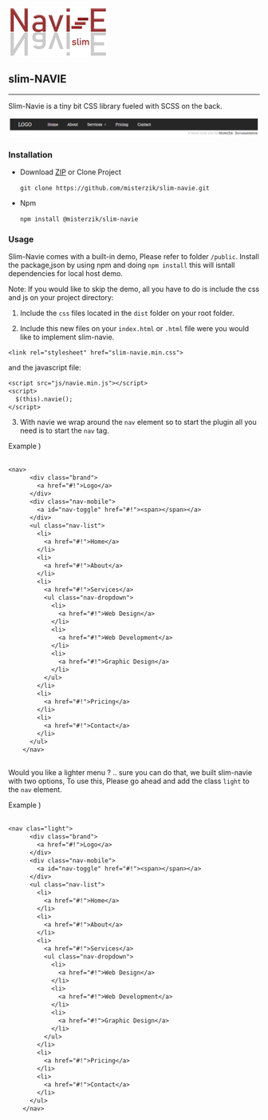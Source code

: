 ![alt text](logo-navie-slim.png "Color.es by MisterZik")
## slim-NAVIE
---

Slim-Navie is a tiny bit CSS library fueled with SCSS on the back.

![alt text](Showcase.png "Background colors & Font Colors based on Popular Palettes for 2017. (CSS Only)")

### Installation
* Download [ZIP](https://github.com/misterzik/slim-navie/archive/master.zip) or Clone Project

    `git clone https://github.com/misterzik/slim-navie.git`

* Npm

    `npm install @misterzik/slim-navie`


### Usage
Slim-Navie comes with a built-in demo, Please refer to folder `/public`. Install the package,json by using npm and doing `npm install` this will isntall dependencies for local host demo.

Note: If you would like to skip the demo, all you have to do is include the css and js on your project directory:

1. Include the `css` files located in the `dist` folder on your root folder.

2. Include this new files on your `index.html` or `.html` file were you would like to implement slim-navie.
```
<link rel="stylesheet" href="slim-navie.min.css">
```
and the javascript file:
```
<script src="js/navie.min.js"></script>
<script>
  $(this).navie();
</script>
```
3. With navie we wrap around the `nav` element so to start the plugin all you need is to start the `nav` tag.


Example )

```

<nav>
      <div class="brand">
        <a href="#!">Logo</a>
      </div>
      <div class="nav-mobile">
        <a id="nav-toggle" href="#!"><span></span></a>
      </div>
      <ul class="nav-list">
        <li>
          <a href="#!">Home</a>
        </li>
        <li>
          <a href="#!">About</a>
        </li>
        <li>
          <a href="#!">Services</a>
          <ul class="nav-dropdown">
            <li>
              <a href="#!">Web Design</a>
            </li>
            <li>
              <a href="#!">Web Development</a>
            </li>
            <li>
              <a href="#!">Graphic Design</a>
            </li>
          </ul>
        </li>
        <li>
          <a href="#!">Pricing</a>
        </li>
        <li>
          <a href="#!">Contact</a>
        </li>
      </ul>
    </nav>


```


 Would you like a lighter menu ? .. sure you can do that, we built slim-navie with two options, To use this, Please go ahead and add the class `light` to the `nav` element.

 Example )

```

<nav clas="light">
      <div class="brand">
        <a href="#!">Logo</a>
      </div>
      <div class="nav-mobile">
        <a id="nav-toggle" href="#!"><span></span></a>
      </div>
      <ul class="nav-list">
        <li>
          <a href="#!">Home</a>
        </li>
        <li>
          <a href="#!">About</a>
        </li>
        <li>
          <a href="#!">Services</a>
          <ul class="nav-dropdown">
            <li>
              <a href="#!">Web Design</a>
            </li>
            <li>
              <a href="#!">Web Development</a>
            </li>
            <li>
              <a href="#!">Graphic Design</a>
            </li>
          </ul>
        </li>
        <li>
          <a href="#!">Pricing</a>
        </li>
        <li>
          <a href="#!">Contact</a>
        </li>
      </ul>
    </nav>

```

